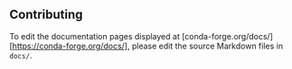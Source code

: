 ## Contributing

To edit the documentation pages displayed at
[conda-forge.org/docs/][https://conda-forge.org/docs/], please edit the source
Markdown files in `docs/`.
